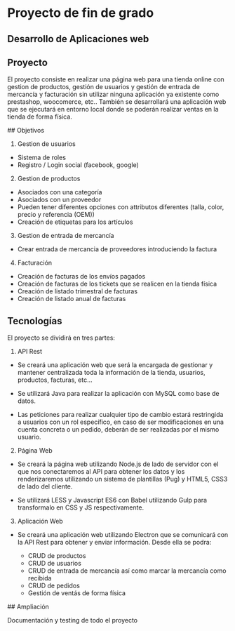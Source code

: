 # Proyecto de fin de grado
## Desarrollo de Aplicaciones web

## Proyecto
El proyecto consiste en realizar una página web para una tienda online con gestion de productos, gestión de
usuarios y gestión de entrada de mercancía y facturación sin utilizar ninguna aplicación ya existente como prestashop,
woocomerce, etc..
También se desarrollará una aplicación web que se ejecutará en entorno local donde se poderán realizar ventas en la
tienda de forma física.

## Objetivos

1. Gestion de usuarios

  - Sistema de roles
  - Registro / Login social (facebook, google)


2. Gestion de productos
  
  - Asociados con una categoría
  - Asociados con un proveedor
  - Pueden tener diferentes opciones con attributos diferentes (talla, color, precio y referencia (OEM))
  - Creación de etiquetas para los artículos


3. Gestion de entrada de mercancía

  - Crear entrada de mercancia de proveedores introduciendo la factura 


4. Facturación

  - Creación de facturas de los envíos pagados
  - Creación de facturas de los tickets que se realicen en la tienda física
  - Creación de listado trimestral de facturas
  - Creación de listado anual de facturas

## Tecnologías

El proyecto se dividirá en tres partes:

1. API Rest
  
  - Se creará una aplicación web que será la encargada de gestionar y mantener centralizada toda la información de la
  tienda, usuarios, productos, facturas, etc...

  - Se utilizará Java para realizar la aplicación con MySQL como base de datos.

  - Las peticiones para realizar cualquier tipo de cambio estará restringida a usuarios con un rol específico, en caso
    de ser modificaciones en una cuenta concreta o un pedido, deberán de ser realizadas por el mismo usuario.

2. Página Web

  - Se creará la página web utilizando Node.js de lado de servidor con el que nos conectaremos al API para obtener los
  datos y los renderizaremos utilizando un sistema de plantillas (Pug) y HTML5, CSS3 de lado del cliente.

  - Se utilizará LESS y Javascript ES6 con Babel utilizando Gulp para transformalo en CSS y JS respectivamente.

3. Aplicación Web

  - Se creará una aplicación web utilizando Electron que se comunicará con la API Rest para obtener y enviar
    información. Desde ella se podra:

      - CRUD de productos
      - CRUD de usuarios
      - CRUD de entrada de mercancía así como marcar la mercancía como recibida
      - CRUD de pedidos
      - Gestión de ventás de forma física


## Ampliación

Documentación y testing de todo el proyecto
